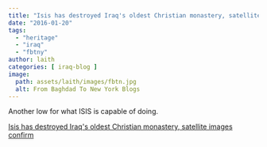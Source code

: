 ```yaml
---
title: "Isis has destroyed Iraq's oldest Christian monastery, satellite images confirm"
date: "2016-01-20"
tags: 
  - "heritage"
  - "iraq"
  - "fbtny"
author: laith
categories: [ iraq-blog ]
image:
  path: assets/laith/images/fbtn.jpg
  alt: From Baghdad To New York Blogs
---
```


Another low for what ISIS is capable of doing.

  

  
[Isis has destroyed Iraq's oldest Christian monastery, satellite images confirm](https://www.theguardian.com/world/2016/jan/20/isis-has-destroyed-iraqs-oldest-christian-monastery-satellite-images-confirm)

